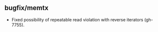## bugfix/memtx

* Fixed possibility of repeatable read violation with reverse iterators
  (gh-7755).
